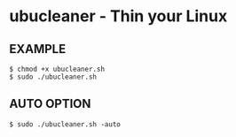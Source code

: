 # ubucleaner - Thin your Linux

## EXAMPLE

	$ chmod +x ubucleaner.sh
	$ sudo ./ubucleaner.sh

## AUTO OPTION

	$ sudo ./ubucleaner.sh -auto
